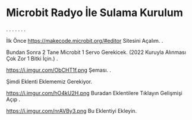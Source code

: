 # Microbit Radyo İle Sulama Kurulum
.
.
.
.
.
.
.



İlk Önce https://makecode.microbit.org/#editor Sitesini Açalım.
.



Bundan Sonra 2 Tane Microbit 1 Servo Gerekicek. (2022 Kuruyla Alınması Çok Zor 1 Bitki İçin.)
.




https://i.imgur.com/ObCHT1f.png Şeması.
.


Şimdi Eklenti Eklememiz Gerekiyor.

https://i.imgur.com/hO4kU2H.png Buradan Eklentilere Tıklayın Gelişmişi Açıp
.

https://i.imgur.com/nrAVBy3.png Bu Eklentiyi Ekleyin.

